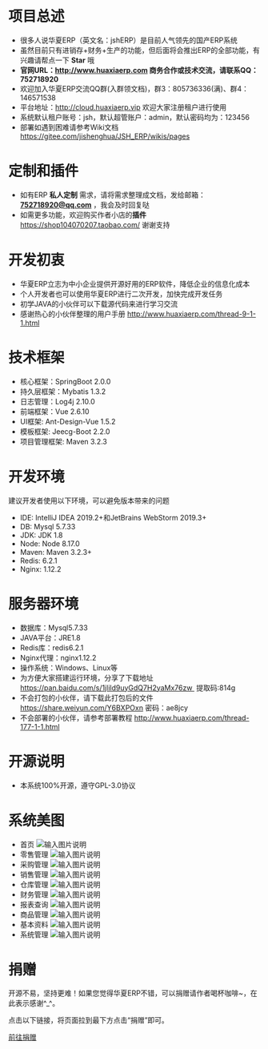 # 项目总述
* 很多人说华夏ERP（英文名：jshERP）是目前人气领先的国产ERP系统
* 虽然目前只有进销存+财务+生产的功能，但后面将会推出ERP的全部功能，有兴趣请帮点一下 **Star** 哦
* **官网URL：http://www.huaxiaerp.com  商务合作或技术交流，请联系QQ：752718920**
* 欢迎加入华夏ERP交流QQ群(入群领文档)，群3：805736336(满)、群4：146571538
* 平台地址：http://cloud.huaxiaerp.vip 欢迎大家注册租户进行使用
* 系统默认租户账号：jsh，默认超管账户：admin，默认密码均为：123456
* 部署如遇到困难请参考Wiki文档  https://gitee.com/jishenghua/JSH_ERP/wikis/pages

# 定制和插件
* 如有ERP **私人定制** 需求，请将需求整理成文档，发给邮箱： **752718920@qq.com** ，我会及时回复哒
* 如需更多功能，欢迎购买作者小店的**插件** https://shop104070207.taobao.com/ 谢谢支持

# 开发初衷
* 华夏ERP立志为中小企业提供开源好用的ERP软件，降低企业的信息化成本
* 个人开发者也可以使用华夏ERP进行二次开发，加快完成开发任务
* 初学JAVA的小伙伴可以下载源代码来进行学习交流
* 感谢热心的小伙伴整理的用户手册 http://www.huaxiaerp.com/thread-9-1-1.html

# 技术框架
* 核心框架：SpringBoot 2.0.0
* 持久层框架：Mybatis 1.3.2
* 日志管理：Log4j 2.10.0
* 前端框架：Vue 2.6.10
* UI框架: Ant-Design-Vue 1.5.2
* 模板框架: Jeecg-Boot 2.2.0
* 项目管理框架: Maven 3.2.3

# 开发环境
建议开发者使用以下环境，可以避免版本带来的问题
* IDE: IntelliJ IDEA 2019.2+和JetBrains WebStorm 2019.3+
* DB: Mysql 5.7.33
* JDK: JDK 1.8
* Node: Node 8.17.0
* Maven: Maven 3.2.3+
* Redis: 6.2.1
* Nginx: 1.12.2 

# 服务器环境
* 数据库：Mysql5.7.33
* JAVA平台：JRE1.8
* Redis库：redis6.2.1
* Nginx代理：nginx1.12.2
* 操作系统：Windows、Linux等
* 为方便大家搭建运行环境，分享了下载地址 https://pan.baidu.com/s/1jlild9uyGdQ7H2yaMx76zw  提取码:814g
* 不会打包的小伙伴，请下载此打包后的文件 https://share.weiyun.com/Y6BXPOxn 密码：ae8jcy
* 不会部署的小伙伴，请参考部署教程 http://www.huaxiaerp.com/thread-177-1-1.html

# 开源说明
* 本系统100%开源，遵守GPL-3.0协议

# 系统美图
* 首页
![输入图片说明](https://images.gitee.com/uploads/images/2021/0527/231344_ef2d6554_852955.png "首页.png")
* 零售管理
![输入图片说明](https://images.gitee.com/uploads/images/2021/0527/231359_889404f3_852955.png "零售管理.png")
* 采购管理
![输入图片说明](https://images.gitee.com/uploads/images/2021/0527/231414_85757561_852955.png "采购管理.png")
* 销售管理
![输入图片说明](https://images.gitee.com/uploads/images/2021/0527/231437_d2308621_852955.png "销售管理.png")
* 仓库管理
![输入图片说明](https://images.gitee.com/uploads/images/2021/0527/231446_6a6455f8_852955.png "仓库管理.png")
* 财务管理
![输入图片说明](https://images.gitee.com/uploads/images/2021/0527/231456_82f4616b_852955.png "财务管理.png")
* 报表查询
![输入图片说明](https://images.gitee.com/uploads/images/2021/0527/231506_9a986d5c_852955.png "报表查询.png")
* 商品管理
![输入图片说明](https://images.gitee.com/uploads/images/2021/0527/231527_23a26826_852955.png "商品管理.png")
* 基本资料
![输入图片说明](https://images.gitee.com/uploads/images/2021/0527/231538_0be9ad14_852955.png "基本资料.png")
* 系统管理
![输入图片说明](https://images.gitee.com/uploads/images/2021/0527/231547_3110acd3_852955.png "系统管理.png")

# 捐赠
开源不易，坚持更难！如果您觉得华夏ERP不错，可以捐赠请作者喝杯咖啡~，在此表示感谢^_^。

点击以下链接，将页面拉到最下方点击“捐赠”即可。

[前往捐赠](https://gitee.com/jishenghua/JSH_ERP)
